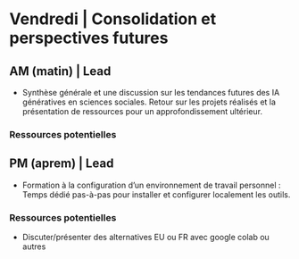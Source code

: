 # Vendredi | Consolidation et perspectives futures

## AM (matin) | Lead

- Synthèse générale et une discussion sur les tendances futures des IA génératives en sciences sociales. Retour sur les projets réalisés et la présentation de ressources pour un approfondissement ultérieur.  

### Ressources potentielles

## PM (aprem) | Lead

- Formation à la configuration d’un environnement de travail personnel : Temps dédié pas-à-pas pour installer et configurer localement les outils.

### Ressources potentielles

- Discuter/présenter des alternatives EU ou FR avec google colab ou autres
